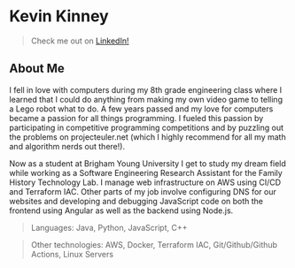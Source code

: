# Kevin Kinney

> Check me out on [LinkedIn!](https://linkedin/in/kevinmkinney)

## About Me

I fell in love with computers during my 8th grade engineering class where I learned that I could do anything from making my own video game to telling a Lego robot what to do. A few years passed and my love for computers became a passion for all things programming. I fueled this passion by participating in competitive programming competitions and by puzzling out the problems on projecteuler.net (which I highly recommend for all my math and algorithm nerds out there!).

Now as a student at Brigham Young University I get to study my dream field while working as a Software Engineering Research Assistant for the Family History Technology Lab. I manage web infrastructure on AWS using CI/CD and Terraform IAC. Other parts of my job involve configuring DNS for our websites and developing and debugging JavaScript code on both the frontend using Angular as well as the backend using Node.js.

> Languages: Java, Python, JavaScript, C++

> Other technologies: AWS, Docker, Terraform IAC, Git/Github/Github Actions, Linux Servers

